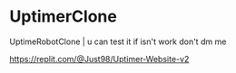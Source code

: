 # UptimerClone
UptimeRobotClone | u can test it if isn't work don't dm me



https://replit.com/@Just98/Uptimer-Website-v2
